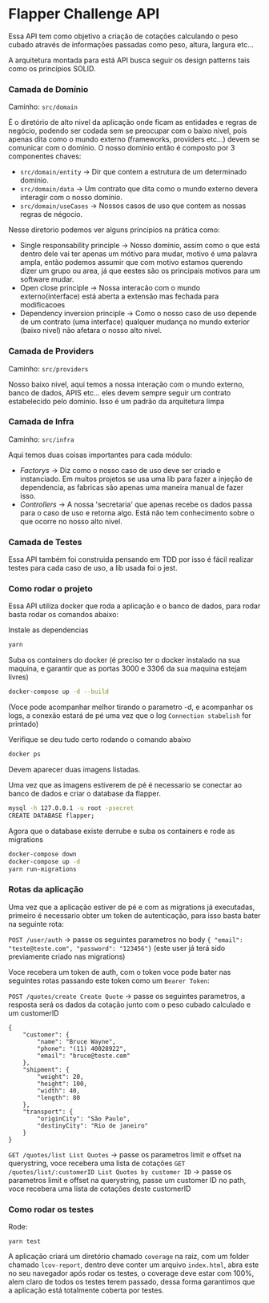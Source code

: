 # Flapper Challenge API

Essa API tem como objetivo a criação de cotações calculando o peso cubado através de informações passadas como peso, altura, largura etc...

A arquitetura montada para está API busca seguir os design patterns tais como os princípios SOLID.

### Camada de Domínio

Caminho: `src/domain`

É o diretório de alto nivel da aplicação onde ficam as entidades e regras de negócio, podendo ser codada sem se preocupar com o baixo nivel, pois apenas dita como o mundo externo (frameworks, providers etc...) devem se comunicar com o domínio. O nosso domínio então é composto por 3 componentes chaves:
- `src/domain/entity` -> Dir que contem a estrutura de um determinado dominio.
- `src/domain/data` -> Um contrato que dita como o mundo externo devera interagir com o nosso domínio.
- `src/domain/useCases` -> Nossos casos de uso que contem as nossas regras de négocio.

Nesse diretorio podemos ver alguns principios na prática como:
- Single responsability principle -> Nosso dominio, assim como o que está dentro dele vai ter apenas um mótivo para mudar, motivo é uma palavra ampla, então podemos assumir que com motivo estamos querendo dizer um grupo ou area, já que eestes são os principais motivos para um software mudar.
- Open close principle -> Nossa interacão com o mundo externo(interface) está aberta a extensão mas fechada para modificacoes
- Dependency inversion principle -> Como o nosso caso de uso depende de um contrato (uma interface) qualquer mudança no mundo exterior (baixo nivel) não afetara o nosso alto nivel.

### Camada de Providers

Caminho: `src/providers`

Nosso baixo nivel, aqui temos a nossa interação com o mundo externo, banco de dados, APIS etc... eles devem sempre seguir um contrato estabelecido pelo dominio. Isso é um padrão da arquitetura limpa

### Camada de Infra

Caminho: `src/infra`

Aqui temos duas coisas importantes para cada módulo:
- _Factorys_ -> Diz como o nosso caso de uso deve ser criado e instanciado. Em muitos projetos se usa uma lib para fazer a injeção de dependencia, as fabricas são apenas uma maneira manual de fazer isso.
- _Controllers_ -> A nossa 'secretaria' que apenas recebe os dados passa para o caso de uso e retorna algo. Está não tem conhecimento sobre o que ocorre no nosso alto nivel.

### Camada de Testes

Essa API também foi construida pensando em TDD por isso é fácil realizar testes para cada caso de uso, a lib usada foi o jest.

### Como rodar o projeto

Essa API utiliza docker que roda a aplicação e o banco de dados, para rodar basta rodar os comandos abaixo:

Instale as dependencias
```sh
yarn
```

Suba os containers do docker (é preciso ter o docker instalado na sua maquina, e garantir que as portas 3000 e 3306 da sua maquina estejam livres)
```sh
docker-compose up -d --build
```
(Voce pode acompanhar melhor tirando o parametro -d, e acompanhar os logs, a conexão estará de pé uma vez que o log `Connection stabelish` for printado)

Verifique se deu tudo certo rodando o comando abaixo
```sh
docker ps
```
Devem aparecer duas imagens listadas.

Uma vez que as imagens estiverem de pé é necessario se conectar ao banco de dados e criar o database da flapper.
```sh
mysql -h 127.0.0.1 -u root -psecret
CREATE DATABASE flapper;
```

Agora que o database existe derrube e suba os containers e rode as migrations
```sh
docker-compose down
docker-compose up -d
yarn run-migrations
```

### Rotas da aplicação

Uma vez que a aplicação estiver de pé e com as migrations já executadas, primeiro é necessario obter um token de autenticação, para isso basta bater na seguinte rota:

`POST /user/auth` -> passe os seguintes parametros no body 
`{ "email": "teste@teste.com", "password": "123456"}` (este user já terá sido previamente criado nas migrations)

Voce recebera um token de auth, com o token voce pode bater nas seguintes rotas passando este token como um `Bearer Token`:

`POST /quotes/create Create Quote` -> passe os seguintes parametros, a resposta será os dados da cotação junto com o peso cubado calculado e um customerID
```ssh
{
	"customer": {
		"name": "Bruce Wayne",
		"phone": "(11) 40028922",
		"email": "bruce@teste.com"
	},
	"shipment": {
		"weight": 20,
		"height": 100,
		"width": 40,
		"length": 80
	},
	"transport": {
		"originCity": "São Paulo",
		"destinyCity": "Rio de janeiro"
	}
}
```

`GET /quotes/list List Quotes` -> passe os parametros limit e offset na querystring, voce recebera uma lista de cotações
`GET /quotes/list/:customerID List Quotes by customer ID` -> passe os parametros limit e offset na querystring, passe um customer ID no path, voce recebera uma lista de cotações deste customerID


### Como rodar os testes

Rode:
```ssh
yarn test
```

A aplicação criará um diretório chamado `coverage` na raiz, com um folder chamado `lcov-report`, dentro deve conter um arquivo `index.html`, abra este no seu navegador após rodar os testes, o coverage deve estar com 100%, alem claro de todos os testes terem passado, dessa forma garantimos que a aplicação está totalmente coberta por testes.
